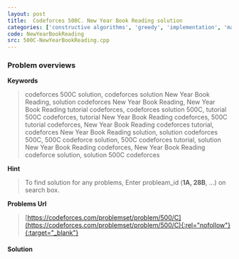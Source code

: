 ```yaml
---
layout: post
title:  Codeforces 500C. New Year Book Reading solution
categories: ['constructive algorithms', 'greedy', 'implementation', 'math']
code: NewYearBookReading
src: 500C-NewYearBookReading.cpp
---
```

### **Problem overviews**

**Keywords**
> codeforces 500C solution, codeforces solution New Year Book Reading, solution codeforces New Year Book Reading, New Year Book Reading tutorial codeforces, codeforces solution 500C, tutorial 500C codeforces, tutorial New Year Book Reading codeforces, 500C tutorial codeforces, New Year Book Reading codeforces tutorial, codeforces New Year Book Reading solution, solution codeforces 500C, 500C codeforce solution, 500C codeforces tutorial, solution New Year Book Reading codeforces, New Year Book Reading codeforce solution, solution 500C codeforces

**Hint**
> To find solution for any problems, Enter probleam_id (**1A, 28B**, ...) on search box. 

**Problems Url**
> [https://codeforces.com/problemset/problem/500/C](https://codeforces.com/problemset/problem/500/C){:rel="nofollow"}{:target="_blank"}

#### **Solution**



